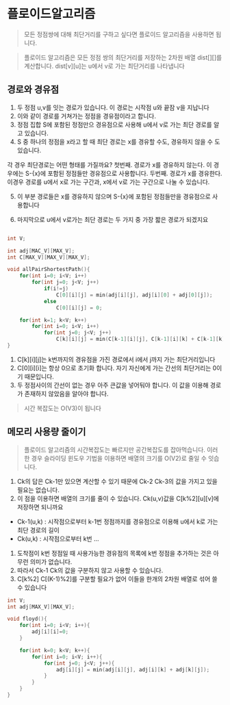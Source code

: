 # 플로이드알고리즘

> 모든 정점쌍에 대해 최단거리를 구하고 싶다면 플로이드 알고리즘을 사용하면 됩니다.

> 플로이드 알고리즘은 모든 정점 쌍의 최단거리를 저장하는 2차원 배열 dist[][]를 계산합니다.
> dist[v][u]는 u에서 v로 가는 최단거리를 나타냅니다

## 경로와 경유점

1. 두 정점 u,v를 잇는 경로가 있습니다. 이 경로는 시작점 u와 끝잠 v을 지납니다
2. 이와 같이 경로를 거쳐가는 정점을 경유점이라고 합니다.
3. 정점 집합 S에 포함된 정점만으 경유점으로 사용해 u에서 v로 가는 최단 경로를 알고 있습니다.
4. S 중 하나의 정점을 x라고 할 때 최단 경로는 x를 경유할 수도, 경유하지 않을 수 도 있습니다.

각 경우 최단경로는 어떤 형태를 가질까요?
첫번째. 경로가 x를 경유하지 않는다. 이 경우에는 S-{x}에 포함된 정점들만 경유점으로 사용합니다.
두번째. 경로가 x를 경유한다. 이경우 경로를 u에서 x로 가는 구간과, x에서 v로 가는 구간으로 나눌 수 있습니다.

5. 이 부분 경로들은 x를 경유하지 않으며 S-{x}에 포함된 정점들만을 경유점으로 사용합니다

6. 마지막으로 u에서 v로가는 최단 경로는 두 가지 중 가장 짧은 경로가 되겠지요

```c++

int V;

int adj[MAC_V][MAX_V];
int C[MAX_V][MAX_V][MAX_V];

void allPairShortestPath(){
    for(int i=0; i<V; i++)
        for(int j=0; j<V; j++)
            if(i!=j)
                C[0][i][j] = min(adj[i][j], adj[i][0] + adj[0][j]);
            else
                C[0][i][j] = 0;

    for(int k=1; k<V; k++)
        for(int i=0; i<V; i++)
            for(int j=0; j<V; j++)
                C[k][i][j] = min(C[k-1][i][j], C[k-1][i][k] + C[k-1][k][j]);
}
```

1. C[k][i][j]는 k번까지의 경유점을 가진 경로에서 i에서 j까지 가는 최단거리입니다
2. C[0][i][i]는 항상 0으로 초기화 합니다. 자기 자신에게 가는 간선의 최단거리는 0이기 때문입니다.
3. 두 정점사이의 간선이 없는 경우 아주 큰값을 넣어둬야 합니다. 이 값을 이용해 경로가 존재하지 않았음을 알아야 합니다.

> 시간 복잡도는 O(V3)이 됩니다

## 메모리 사용량 줄이기

> 플로이드 알고리즘의 시간복잡도는 빠르지만 공간복잡도를 잡아먹습니다. 이러한 경우 슬라이딩 윈도우 기법을 이용하면 배열의 크기를 O(V2)로 줄일 수 잇습니다.

1. Ck의 답은 Ck-1만 있으면 계산할 수 있기 때문에 Ck-2 Ck-3의 값을 가지고 있을 필요는 없습니다.
2. 이 점을 이용하면 배열의 크기를 줄이 수 있습니다. Ck(u,v)값을 C[k%2][u][v]에 저장하면 되니까요

- Ck-1(u,k) : 시작점으로부터 k-1번 정점까지를 경유점으로 이용해 u에서 k로 가는 최단 경로의 길이
- Ck(u,k) : 시작점으로부터 k번 ...

1. 도착점이 k번 정점일 때 사용가능한 경유점의 목록에 k번 정점을 추가하는 것은 아무런 의미가 없습니다.
2. 따라서 Ck-1 Ck의 값을 구분하지 않고 사용할 수 있습니다.
3. C[k%2] C[(K-1)%2]를 구분할 필요가 없어 이들을 한개의 2차원 배열로 섞어 쓸수 있습니다

```cpp
int V;
int adj[MAX_V][MAX_V];

void floyd(){
    for(int i=0; i<V; i++){
        adj[i][i]=0;
    }

    for(int k=0; k<V; k++){
        for(int i=0; i<V; i++){
            for(int j=0; j<V; j++){
                adj[i][j] = min(adj[i][j], adj[i][k] + adj[k][j]);
            }
        }
    }
}
```
